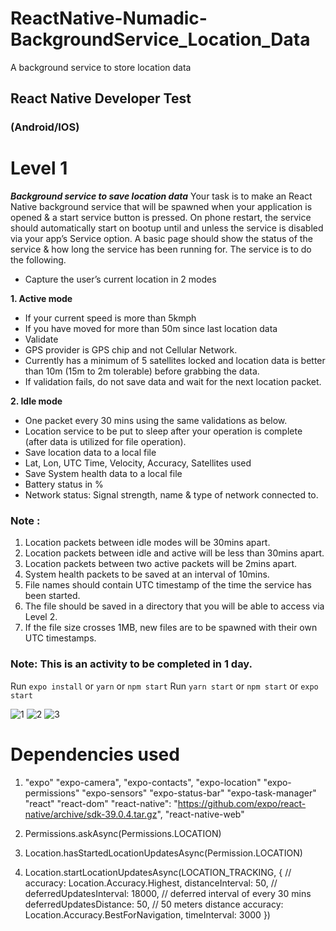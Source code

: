 # ReactNative-Numadic-BackgroundService_Location_Data
A background service to store location data

## React Native Developer Test
### (Android/IOS)

# Level 1
***Background service to save location data***
Your task is to make an React Native background service that will be spawned when your
application
is opened & a start service button is pressed. On phone restart, the service should automatically
start on bootup until and unless the service is disabled via your app’s Service option. A basic
page should show the status of the service & how long the service has been running for.
The service is to do the following.
- Capture the user’s current location in 2 modes

**1. Active mode**
- If your current speed is more than 5kmph
- If you have moved for more than 50m since last location data
- Validate
- GPS provider is GPS chip and not Cellular Network.
- Currently has a minimum of 5 satellites locked and location data
is better than 10m (15m to 2m tolerable) before grabbing the
data.
- If validation fails, do not save data and wait for the next
location packet.


**2. Idle mode**
- One packet every 30 mins using the same validations as below.
- Location service to be put to sleep after your operation is complete (after data is utilized
for file operation).
- Save location data to a local file
- Lat, Lon, UTC Time, Velocity, Accuracy, Satellites used
- Save System health data to a local file
- Battery status in %
- Network status: Signal strength, name & type of network connected to.


### Note :
1. Location packets between idle modes will be 30mins apart.
2. Location packets between idle and active will be less than 30mins apart.
3. Location packets between two active packets will be 2mins apart.
4. System health packets to be saved at an interval of 10mins.
5. File names should contain UTC timestamp of the time the service has been started.
6. The file should be saved in a directory that you will be able to access via Level 2.
7. If the file size crosses 1MB, new files are to be spawned with their own UTC timestamps.

### Note: This is an activity to be completed in 1 day.

Run `expo install` or `yarn` or `npm start`
Run `yarn start` or `npm start` or `expo start`

![1](https://github.com/lopeselio/ReactNative-Numadic-BackgroundService_Location_Data/blob/main/Screenshot%20(638).png)
![2](https://github.com/lopeselio/ReactNative-Numadic-BackgroundService_Location_Data/blob/main/Screenshot%20(639).png)
![3](https://github.com/lopeselio/ReactNative-Numadic-BackgroundService_Location_Data/blob/main/Screenshot%20(640).png)

# Dependencies used 
1. "expo"
    "expo-camera",
    "expo-contacts",
    "expo-location"
    "expo-permissions"
    "expo-sensors"
    "expo-status-bar"
    "expo-task-manager"
    "react"
    "react-dom"
    "react-native": "https://github.com/expo/react-native/archive/sdk-39.0.4.tar.gz",
    "react-native-web"
    
1. Permissions.askAsync(Permissions.LOCATION)
2. Location.hasStartedLocationUpdatesAsync(Permission.LOCATION)
3. Location.startLocationUpdatesAsync(LOCATION_TRACKING, {
      // accuracy: Location.Accuracy.Highest,
      distanceInterval: 50, //
      deferredUpdatesInterval: 18000, // deferred interval of every 30 mins 
      deferredUpdatesDistance: 50, // 50 meters distance 
      accuracy: Location.Accuracy.BestForNavigation,
      timeInterval: 3000
    })
